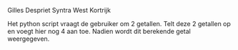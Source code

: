 Gilles Despriet
Syntra West Kortrijk

Het python script vraagt de gebruiker om 2 getallen.
Telt deze 2 getallen op en voegt hier nog 4 aan toe.
Nadien wordt dit berekende getal weergegeven.